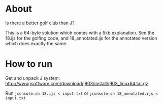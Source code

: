 # About
Is there a better golf club than J?

This is a 64-byte solution which comes with a 5kb explanation.
See the 18.ijs for the golfing code, and 18_annotated.ijs for the annotated
version which does exactly the same.

# How to run

Get and unpack J system:
http://www.jsoftware.com/download/j903/install/j903_linux64.tar.gz

Run `jconsole.sh 18.ijs < input.txt` or `jconsole.sh 18_annotated.ijs < input.txt`

